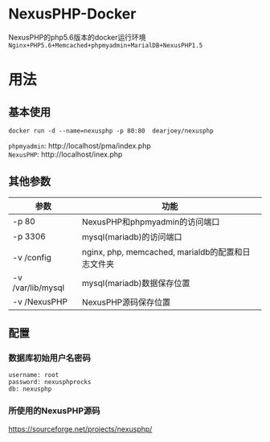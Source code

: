 # NexusPHP-Docker
NexusPHP的php5.6版本的docker运行环境\
`Nginx+PHP5.6+Memcached+phpmyadmin+MarialDB+NexusPHP1.5`
# 用法
## 基本使用
``` shell
docker run -d --name=nexusphp -p 80:80  dearjoey/nexusphp
```

`phpmyadmin`: http://localhost/pma/index.php\
`NexusPHP`: http://localhost/inex.php
## 其他参数
| 参数 | 功能 |
| - | - |
| -p 80 | NexusPHP和phpmyadmin的访问端口
| -p 3306 | mysql(mariadb)的访问端口
| -v /config | nginx, php, memcached, marialdb的配置和日志文件夹
| -v /var/lib/mysql | mysql(mariadb)数据保存位置
| -v /NexusPHP | NexusPHP源码保存位置

## 配置
### 数据库初始用户名密码
`username: root`\
`password: nexusphprocks`\
`db: nexusphp`
### 所使用的NexusPHP源码
https://sourceforge.net/projects/nexusphp/








